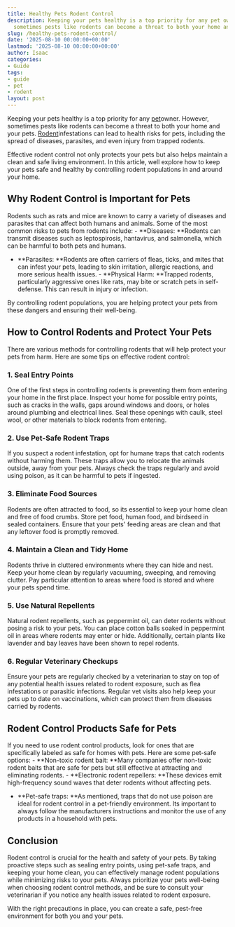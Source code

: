 ```yaml
---
title: Healthy Pets Rodent Control
description: Keeping your pets healthy is a top priority for any pet owner. However,
  sometimes pests like rodents can become a threat to both your home and your pets.
slug: /healthy-pets-rodent-control/
date: '2025-08-10 00:00:00+00:00'
lastmod: '2025-08-10 00:00:00+00:00'
author: Isaac
categories:
- Guide
tags:
- guide
- pet
- rodent
layout: post
---
```

Keeping your pets healthy is a top priority for any [pet](https://pestpolicy.com/pet-lizards-that-look-like-dragons/)owner. However, sometimes pests like rodents can become a threat to both your home and your pets. [Rodent](https://pestpolicy.com/rodent-control-in-puyallup/)infestations can lead to health risks for pets, including the spread of diseases, parasites, and even injury from trapped rodents.

Effective rodent control not only protects your pets but also helps maintain a clean and safe living environment. In this article, well explore how to keep your pets safe and healthy by controlling rodent populations in and around your home.

##  Why Rodent Control is Important for Pets

Rodents such as rats and mice are known to carry a variety of diseases and parasites that can affect both humans and animals. Some of the most common risks to pets from rodents include: - **Diseases: **Rodents can transmit diseases such as leptospirosis, hantavirus, and salmonella, which can be harmful to both pets and humans.

- **Parasites: **Rodents are often carriers of fleas, ticks, and mites that can infest your pets, leading to skin irritation, allergic reactions, and more serious health issues. - **Physical Harm: **Trapped rodents, particularly aggressive ones like rats, may bite or scratch pets in self-defense. This can result in injury or infection.

By controlling rodent populations, you are helping protect your pets from these dangers and ensuring their well-being.

##  How to Control Rodents and Protect Your Pets

There are various methods for controlling rodents that will help protect your pets from harm. Here are some tips on effective rodent control:

###  1. Seal Entry Points

One of the first steps in controlling rodents is preventing them from entering your home in the first place. Inspect your home for possible entry points, such as cracks in the walls, gaps around windows and doors, or holes around plumbing and electrical lines. Seal these openings with caulk, steel wool, or other materials to block rodents from entering.

###  2. Use Pet-Safe Rodent Traps

If you suspect a rodent infestation, opt for humane traps that catch rodents without harming them. These traps allow you to relocate the animals outside, away from your pets. Always check the traps regularly and avoid using poison, as it can be harmful to pets if ingested.

###  3. Eliminate Food Sources

Rodents are often attracted to food, so its essential to keep your home clean and free of food crumbs. Store pet food, human food, and birdseed in sealed containers. Ensure that your pets' feeding areas are clean and that any leftover food is promptly removed.

###  4. Maintain a Clean and Tidy Home

Rodents thrive in cluttered environments where they can hide and nest. Keep your home clean by regularly vacuuming, sweeping, and removing clutter. Pay particular attention to areas where food is stored and where your pets spend time.

###  5. Use Natural Repellents

Natural rodent repellents, such as peppermint oil, can deter rodents without posing a risk to your pets. You can place cotton balls soaked in peppermint oil in areas where rodents may enter or hide. Additionally, certain plants like lavender and bay leaves have been shown to repel rodents.

###  6. Regular Veterinary Checkups

Ensure your pets are regularly checked by a veterinarian to stay on top of any potential health issues related to rodent exposure, such as flea infestations or parasitic infections. Regular vet visits also help keep your pets up to date on vaccinations, which can protect them from diseases carried by rodents.

##  Rodent Control Products Safe for Pets

If you need to use rodent control products, look for ones that are specifically labeled as safe for homes with pets. Here are some pet-safe options: - **Non-toxic rodent bait: **Many companies offer non-toxic rodent baits that are safe for pets but still effective at attracting and eliminating rodents. - **Electronic rodent repellers: **These devices emit high-frequency sound waves that deter rodents without affecting pets.

- **Pet-safe traps: **As mentioned, traps that do not use poison are ideal for rodent control in a pet-friendly environment. Its important to always follow the manufacturers instructions and monitor the use of any products in a household with pets.

##  Conclusion

Rodent control is crucial for the health and safety of your pets. By taking proactive steps such as sealing entry points, using pet-safe traps, and keeping your home clean, you can effectively manage rodent populations while minimizing risks to your pets. Always prioritize your pets well-being when choosing rodent control methods, and be sure to consult your veterinarian if you notice any health issues related to rodent exposure.

With the right precautions in place, you can create a safe, pest-free environment for both you and your pets.